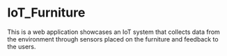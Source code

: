 IoT_Furniture
=============

This is a web application showcases an IoT system that collects data from the environment through sensors placed on the furniture and feedback to the users.

